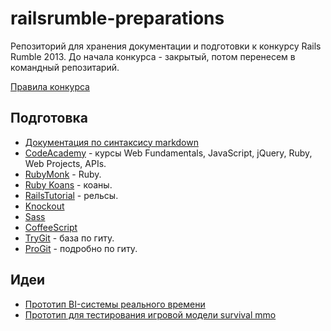 railsrumble-preparations
=======================

Репозиторий для хранения документации и подготовки к конкурсу Rails Rumble 2013. До начала конкурса - закрытый, потом перенесем в командный репозитарий.

[Правила конкурса](http://railsrumble.com/)

Подготовка
-----------

- [Документация по синтаксису markdown](http://daringfireball.net/projects/markdown/syntax)
- [CodeAcademy](http://www.codecademy.com/) - курсы Web Fundamentals, JavaScript, jQuery, Ruby, Web Projects, APIs.
- [RubyMonk](http://rubymonk.com/) - Ruby.
- [Ruby Koans](http://rubykoans.com/) - коаны.
- [RailsTutorial](http://railstutorial.ru/chapters/beginning) - рельсы.
- [Knockout](http://knockoutjs.com/)
- [Sass](http://sass-lang.com/)
- [CoffeeScript](http://coffeescript.org/)
- [TryGit](http://try.github.io/) - база по гиту.
- [ProGit](http://git-scm.com/book) - подробно по гиту.

Идеи
----

- [Прототип BI-системы реального времени](bi.md)
- [Прототип для тестирования игровой модели survival mmo](islands.md)
